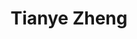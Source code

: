 ---
# Display name
title: Tianye Zheng

# Full Name (for SEO)
first_name: Tianye
last_name: Zheng

# Is this the primary user of the site?
superuser: true

# Role/position
role: Postdoc Fellow

# Organizations/Affiliations
organizations:
  - name: Hong Kong Polytechnic University
    url: 'https://www.polyu.edu.hk/eee/people/academic-staff-and-teaching-staff/prof-jin-wei/'

# Short bio (displayed in user profile at end of posts)
bio: 

interests:
  - Gas sensing in rechargeable batteries
  - Battery materials
  - Electrochemistry


education:
  courses:
    - course: Doctor of Philosophy
      institution: The Hong Kong Polytechnic University
      year: 2021
    - course: Master of Science
      institution: Wageningen University and Research Center
      year: 2016
    - course: Bachelor of Engineering
      institution: Avans University of Applied Sciences,
      year: 2014

# Social/Academic Networking
# For available icons, see: https://docs.hugoblox.com/getting-started/page-builder/#icons
#   For an email link, use "fas" icon pack, "envelope" icon, and a link in the
#   form "mailto:your-email@example.com" or "#contact" for contact widget.
social:
  - icon: envelope
    icon_pack: fas
    link: 'mailto:tianyan.zheng@polyu.edu.hk'
  - icon: google-scholar
    icon_pack: ai
    link: https://scholar.google.com.hk/citations?user=c__qhxoAAAAJ&hl=en


# Link to a PDF of your resume/CV from the About widget.
# To enable, copy your resume/CV to `static/files/cv.pdf` and uncomment the lines below.
# - icon: cv
#   icon_pack: ai
#   link: files/cv.pdf

# Enter email to display Gravatar (if Gravatar enabled in Config)
email: ''

# Highlight the author in author lists? (true/false)
highlight_name: true

# Organizational groups that you belong to (for People widget)
#   Set this to `[]` or comment out if you are not using People widget.
user_groups:
  - Postdoc Fellows
---